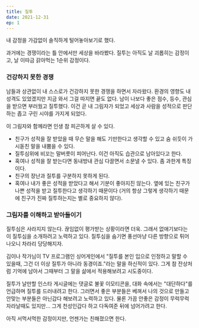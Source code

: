 ```yaml
---
title: 질투
date: 2021-12-31
ep: 1
---
```


내 감정을 가감없이 솔직하게 털어놓아보기로 했다.

과거에는 경쟁이라는 틀 안에서만 세상을 바라봤다. 질투는 아직도 날 괴롭히는 감정이고, 날 이따금 갉아먹는 1순위 감정이다. 

### 건강하지 못한 경쟁
남들과 상관없이 내 스스로가 건강하지 못한 경쟁을 하면서 자라왔다. 환경의 영향도 내 성격도 있었겠지만 지금 와서 그걸 따지면 끝도 없다. 남이 나보다 좋은 점수, 등수, 관심을 받으면 부러웠고 질투했다. 이건 곧 내 그림자가 되었고 세상과 사람을 성적으로 판단하는 좁고 구린 시야를 가지게 되었다.

이 그림자와 함께라면 인생 참 피곤하게 살 수 있다.
* 친구가 성적을 잘 받았을 때 무슨 말을 해도 기만한다고 생각할 수 있고 숨 쉬듯이 가시돋친 말을 내뿜을 수 있다.
* 질투심위에 비꼬는 말버릇이 피어난다. 이건 아직도 습관으로 남아있다고 한다.
* 혹여나 성적을 잘 받는다면 동내방내 관심 다끌면서 소문낼 수 있다. 좀 과한게 특징이다.
* 친구의 장난과 질투를 구분하지 못하게 된다.
* 혹여나 내가 좋은 성적을 받았다고 해서 기분이 좋아지진 않는다. 옆에 있는 친구가 나쁜 성적을 받고 질투한다고 생각하기 때문이다 (거의 항상 그렇게 생각하기 때문에 친구가 진짜 질투하는지는 별로 중요하지 않다).

### 그림자를 이해하고 받아들이기

질투심은 사라지지 않는다. 끊임없이 평가받는 상황이라면 더욱. 그래서 없애기보다는 이 질투심을 소개하려고 노력하고 있다. 질투심을 숨기면 풍선마냥 다른 방향으로 튀어나오니 차라리 당당해지자.

김이나 작가님이 TV 프로그램인 싱어게인에서 "질투를 본인 입으로 인정하고 말할 수 있을때, 그건 더 이상 질투가 아니라 동경이죠."라는 말을 하신적이 있다. 그게 참 잔상처럼 기억에 남아서 그때부터 그 말을 삶에서 적용해보려고 시도중이다.

질투가 날만할 인스타 게시글에는 댓글로 불꽃 이모티콘을, 대화 속에서는 "대단하다"를 언급하며 질투를 드러내려고 한다. 그러면서 좋은 부분들은 베껴서 나의 것으로 만들고 안맞는 부분들은 아닌갑다 해보려고 노력하고 있다. 물론 가끔 안좋은 감정이 무럭무럭 자라날때도 있지만... 그게 천성인갑다 하고 다독여준 뒤에 넘어가려고 한다.

아직 서먹서먹한 감정이지만, 언젠가는 친해졌으면 한다.
